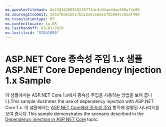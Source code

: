 ```yaml
---
ms.openlocfilehash: 0e23816269818230774dc4c04aeddae309af4e90
ms.sourcegitcommit: 24b1f6decbb17bb22a45166e5fdb0845c65af498
ms.translationtype: MT
ms.contentlocale: ko-KR
ms.lasthandoff: 03/01/2019
ms.locfileid: "57041050"
---
```

# <a name="aspnet-core-dependency-injection-1x-sample"></a><span data-ttu-id="27284-101">ASP.NET Core 종속성 주입 1.x 샘플</span><span class="sxs-lookup"><span data-stu-id="27284-101">ASP.NET Core Dependency Injection 1.x Sample</span></span>

<span data-ttu-id="27284-102">이 샘플에서는 ASP.NET Core 1.x에서 종속성 주입을 사용하는 방법을 보여 줍니다.</span><span class="sxs-lookup"><span data-stu-id="27284-102">This sample illustrates the use of dependency injection with ASP.NET Core 1.x.</span></span> <span data-ttu-id="27284-103">이 샘플에서는 [ASP.NET Core에서 종속성 주입](https://docs.microsoft.com/aspnet/core/fundamentals/dependency-injection) 항목에 설명된 시나리오를 보여 줍니다.</span><span class="sxs-lookup"><span data-stu-id="27284-103">This sample demonstrates the scenario described in the [Dependency injection in ASP.NET Core](https://docs.microsoft.com/aspnet/core/fundamentals/dependency-injection) topic.</span></span>

